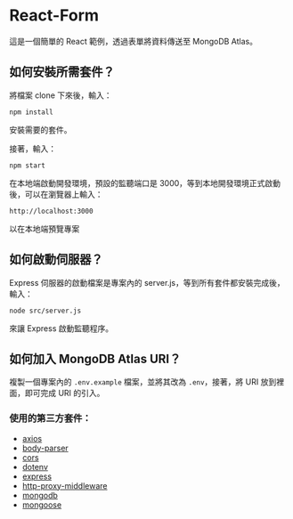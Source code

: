 # React-Form

這是一個簡單的 React 範例，透過表單將資料傳送至 MongoDB Atlas。

## 如何安裝所需套件？

將檔案 clone 下來後，輸入：

    npm install

安裝需要的套件。

接著，輸入：

    npm start

在本地端啟動開發環境，預設的監聽端口是 3000，等到本地開發環境正式啟動後，可以在瀏覽器上輸入：

    http://localhost:3000

以在本地端預覽專案

## 如何啟動伺服器？

Express 伺服器的啟動檔案是專案內的 server.js，等到所有套件都安裝完成後，輸入：

    node src/server.js

來讓 Express 啟動監聽程序。

## 如何加入 MongoDB Atlas URI？

複製一個專案內的 `.env.example` 檔案，並將其改為 `.env`，接著，將 URI 放到裡面，即可完成 URI 的引入。

### 使用的第三方套件：

- [axios](https://github.com/axios/axios)
- [body-parser](https://github.com/expressjs/body-parser)
- [cors](https://expressjs.com/en/resources/middleware/cors.html)
- [dotenv](https://github.com/motdotla/dotenv)
- [express](https://expressjs.com/zh-tw/)
- [http-proxy-middleware](https://github.com/chimurai/http-proxy-middleware)
- [mongodb](https://www.npmjs.com/package/mongodb)
- [mongoose](https://www.npmjs.com/package/mongoose)
